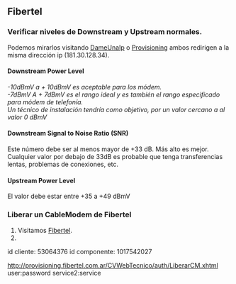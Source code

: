 ## Fibertel

### Verificar niveles de Downstream y Upstream normales.
Podemos mirarlos visitando [DameUnaIp](http://dameunaip.com.ar) o [Provisioning](http://provisioning.fibertel.com.ar/) ambos redirigen a la misma dirección ip (181.30.128.34).
#### Downstream Power Level
_-10dBmV a + 10dBmV es aceptable para los módem.  
-7dBmV A + 7dBmV es el rango ideal y es también el rango especificado para módem de telefonía.   
Un técnico de instalación tendría como objetivo, por un valor cercano a al valor 0 dBmV_
#### Downstream Signal to Noise Ratio (SNR)
Este número debe ser al menos mayor de +33 dB. Más alto es mejor. Cualquier valor por debajo de 33dB es probable que tenga transferencias lentas, problemas de conexiones, etc.
#### Upstream Power Level
El valor debe estar entre +35 a +49 dBmV  

### Liberar un CableModem de Fibertel

1. Visitamos [Fibertel](http://dameunaip.com.ar).
2. 

id cliente: 53064376
id componente: 1017542027

http://provisioning.fibertel.com.ar/CVWebTecnico/auth/LiberarCM.xhtml
user:password service2:service
